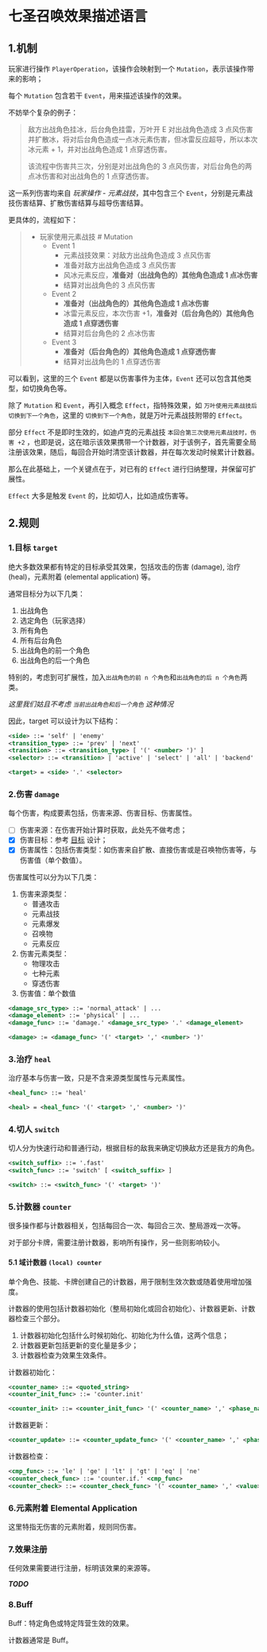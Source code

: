 # 七圣召唤效果描述语言

## 1.机制

玩家进行操作 `PlayerOperation`，该操作会映射到一个 `Mutation`，表示该操作带来的影响；

每个 `Mutation` 包含若干 `Event`，用来描述该操作的效果。

不妨举个复杂的例子：

> 敌方出战角色挂冰，后台角色挂雷，万叶开 E 对出战角色造成 3 点风伤害并扩散冰，将对后台角色造成一点冰元素伤害，但冰雷反应超导，所以本次冰元素 + 1，并对出战角色造成 1 点穿透伤害。
>
> 该流程中伤害共三次，分别是对出战角色的 3 点风伤害，对后台角色的两点冰伤害和对出战角色的 1 点穿透伤害。

这一系列伤害均来自 *玩家操作 - 元素战技*，其中包含三个 `Event`，分别是元素战技伤害结算、扩散伤害结算与超导伤害结算。

更具体的，流程如下：

> - 玩家使用元素战技 # Mutation
>   - Event 1
>     - 元素战技效果：对敌方出战角色造成 3 点风伤害
>     - 准备对敌方出战角色造成 3 点风伤害
>     - 风冰元素反应，**准备对（出战角色的）其他角色造成 1 点冰伤害**
>     - 结算对出战角色的 3 点风伤害
>   - Event 2
>     - **准备对（出战角色的）其他角色造成 1 点冰伤害**
>     - 冰雷元素反应，本次伤害 +1，**准备对（后台角色的）其他角色造成 1 点穿透伤害**
>     - 结算对后台角色的 2 点冰伤害
>   - Event 3
>     - **准备对（后台角色的）其他角色造成 1 点穿透伤害**
>     - 结算对出战角色的 1 点穿透伤害

可以看到，这里的三个 `Event` 都是以伤害事件为主体，`Event` 还可以包含其他类型，如切换角色等。

除了 `Mutation` 和 `Event`，再引入概念 `Effect`，指特殊效果，如 `万叶使用元素战技后切换到下一个角色`，这里的 `切换到下一个角色`，就是万叶元素战技附带的 `Effect`。

部分 `Effect` 不是即时生效的，如迪卢克的元素战技 `本回合第三次使用元素战技时，伤害 +2` ，也即是说，这在暗示该效果携带一个计数器，对于该例子，首先需要全局注册该效果，随后，每回合开始时清空该计数器，并在每次发动时候累计计数器。

那么在此基础上，一个关键点在于，对已有的 `Effect` 进行归纳整理，并保留可扩展性。

`Effect` 大多是触发 `Event` 的，比如切人，比如造成伤害等。



## 2.规则

### 1.目标 `target`

绝大多数效果都有特定的目标承受其效果，包括攻击的伤害 (damage), 治疗 (heal)，元素附着 (elemental application) 等。

通常目标分为以下几类：

1. 出战角色
2. 选定角色（玩家选择）
3. 所有角色
4. 所有后台角色
5. 出战角色的前一个角色
6. 出战角色的后一个角色

特别的，考虑到可扩展性，加入`出战角色的前 n 个角色`和`出战角色的后 n 个角色`两类。

*这里我们姑且不考虑 `当前出战角色和后一个角色` 这种情况*

因此，target 可以设计为以下结构：

```xml
<side> ::= 'self' | 'enemy'
<transition_type> ::= 'prev' | 'next'
<transition> ::= <transition_type> [ '(' <number> ')' ]
<selector> ::= <transition> | 'active' | 'select' | 'all' | 'backend'

<target> = <side> '.' <selector>
```

### 2.伤害 `damage`

每个伤害，构成要素包括，伤害来源、伤害目标、伤害属性。

- [ ] 伤害来源：在伤害开始计算时获取，此处先不做考虑；
- [x] 伤害目标：参考 [目标](#1目标-target) 设计；
- [x] 伤害属性：包括伤害类型：如伤害来自扩散、直接伤害或是召唤物伤害等，与伤害值（单个数值）。

伤害属性可以分为以下几类：

1. 伤害来源类型：
   - 普通攻击
   - 元素战技
   - 元素爆发
   - 召唤物
   - 元素反应
2. 伤害元素类型：
   - 物理攻击
   - 七种元素
   - 穿透伤害
3. 伤害值：单个数值

```xml
<damage_src_type> ::= 'normal_attack' | ...
<damage_element> ::= 'physical' | ...
<damage_func> ::= 'damage.' <damage_src_type> '.' <damage_element>

<damage> := <damage_func> '(' <target> ',' <number> ')'
```

### 3.治疗 `heal`

治疗基本与伤害一致，只是不含来源类型属性与元素属性。

```xml
<heal_func> ::= 'heal'

<heal> = <heal_func> '(' <target> ',' <number> ')'
```

### 4.切人 `switch`

切人分为快速行动和普通行动，根据目标的敌我来确定切换敌方还是我方的角色。

```xml
<switch_suffix> ::= '.fast'
<switch_func> ::= 'switch' [ <switch_suffix> ]

<switch> ::= <switch_func> '(' <target> ')'
```

### 5.计数器 `counter`

很多操作都与计数器相关，包括每回合一次、每回合三次、整局游戏一次等。

对于部分卡牌，需要注册计数器，影响所有操作，另一些则影响较小。

#### 5.1 域计数器 `(local) counter`

单个角色、技能、卡牌创建自己的计数器，用于限制生效次数或随着使用增加强度。

计数器的使用包括计数器初始化（整局初始化或回合初始化）、计数器更新、计数器检查三个部分。

1. 计数器初始化包括什么时候初始化、初始化为什么值，这两个信息；
2. 计数器更新包括更新的变化量是多少；
3. 计数器检查为效果生效条件。

计数器初始化：

```xml
<counter_name> ::= <quoted_string>
<counter_init_func> ::= 'counter.init'

<counter_init> ::= <counter_init_func> '(' <counter_name> ',' <phase_name> ',' <init_value> ')'
```

计数器更新：

```xml
<counter_update> ::= <counter_update_func> '(' <counter_name> ',' <phase_name> ',' <update_value_delta> ')'
```

计数器检查：

```xml
<cmp_func> ::= 'le' | 'ge' | 'lt' | 'gt' | 'eq' | 'ne'
<counter_check_func> ::= 'counter.if.' <cmp_func>
<counter_check> ::= <counter_check_func> '(' <counter_name> ',' <value> ')'
```

### 6.元素附着 Elemental Application

这里特指无伤害的元素附着，规则同伤害。

### 7.效果注册

任何效果需要进行注册，标明该效果的来源等。

***TODO***

### 8.Buff

Buff：特定角色或特定阵营生效的效果。

计数器通常是 Buff。
